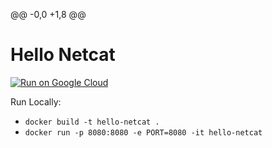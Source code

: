 @@ -0,0 +1,8 @@
# Hello Netcat

[![Run on Google Cloud](https://storage.googleapis.com/cloudrun/button.png)](https://deploy.cloud.run)

Run Locally:

- `docker build -t hello-netcat .`
- `docker run -p 8080:8080 -e PORT=8080 -it hello-netcat`
